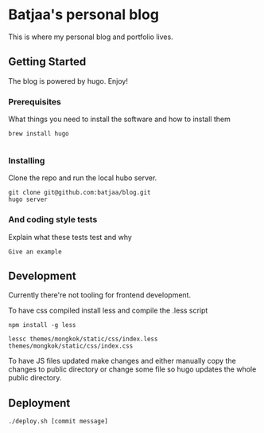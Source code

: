 # Batjaa's personal blog

This is where my personal blog and portfolio lives.

## Getting Started

The blog is powered by hugo. Enjoy!

### Prerequisites

What things you need to install the software and how to install them

```
brew install hugo


```

### Installing

Clone the repo and run the local hubo server.

```
git clone git@github.com:batjaa/blog.git
hugo server
```

### And coding style tests

Explain what these tests test and why

```
Give an example
```

## Development

Currently there're not tooling for frontend development.


To have css compiled install less and compile the .less script

```
npm install -g less

lessc themes/mongkok/static/css/index.less themes/mongkok/static/css/index.css
```

To have JS files updated make changes and either manually copy the changes to public directory or change some file so hugo updates the whole public directory.

## Deployment

```
./deploy.sh [commit message]
```

